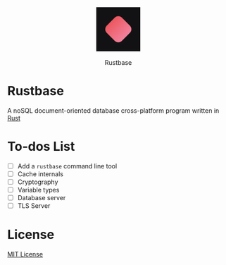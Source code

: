<div align="center">
    <img src="./assets/icon.png" height="100">
    <p>Rustbase</p>
</div>

# Rustbase
A noSQL document-oriented database cross-platform program written in [Rust](https://www.rust-lang.org/)

# To-dos List
  - [ ] Add a `rustbase` command line tool
  - [ ] Cache internals
  - [ ] Cryptography
  - [ ] Variable types
  - [ ] Database server
  - [ ] TLS Server

# License
[MIT License](./LICENSE)